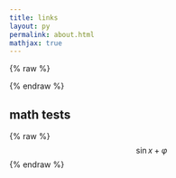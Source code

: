 ```yaml
---
title: links
layout: py
permalink: about.html
mathjax: true
---
```


{% raw %}
<script src="https://i.upmath.me/latex.js"></script>
{% endraw %}

## math tests

{% raw %}
$$\sin x + \varphi$$
{% endraw %}
